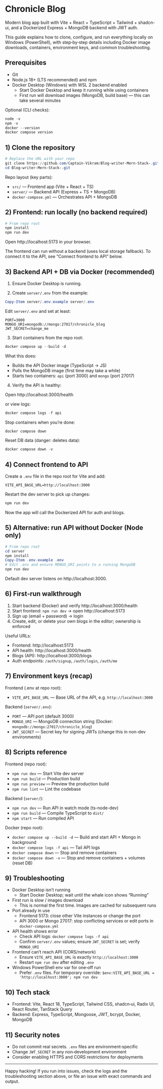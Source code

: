 # Chronicle Blog

Modern blog app built with Vite + React + TypeScript + Tailwind + shadcn-ui, and a Dockerized Express + MongoDB backend with JWT auth.

This guide explains how to clone, configure, and run everything locally on Windows (PowerShell), with step‑by‑step details including Docker image downloads, containers, environment keys, and common troubleshooting.

## Prerequisites

- Git
- Node.js 18+ (LTS recommended) and npm
- Docker Desktop (Windows) with WSL 2 backend enabled
  - Start Docker Desktop and keep it running while using containers
  - First run will download images (MongoDB, build base) — this can take several minutes

Optional (CLI checks):

```powershell
node -v
npm -v
docker --version
docker compose version
```

## 1) Clone the repository

```powershell
# Replace the URL with your repo
git clone https://github.com/Captain-Vikram/Blog-writer-Mern-Stack-.git
cd Blog-writer-Mern-Stack-.git
```

Repo layout (key parts):

- `src/` — Frontend app (Vite + React + TS)
- `server/` — Backend API (Express + TS + MongoDB)
- `docker-compose.yml` — Orchestrates API + MongoDB

## 2) Frontend: run locally (no backend required)

```powershell
# From repo root
npm install
npm run dev
```

Open http://localhost:5173 in your browser.

The frontend can run without a backend (uses local storage fallback). To connect it to the API, see “Connect frontend to API” below.

## 3) Backend API + DB via Docker (recommended)

1. Ensure Docker Desktop is running.

2. Create `server/.env` from the example:

```powershell
Copy-Item server/.env.example server/.env
```

Edit `server/.env` and set at least:

```env
PORT=3000
MONGO_URI=mongodb://mongo:27017/chronicle_blog
JWT_SECRET=change_me
```

3. Start containers from the repo root:

```powershell
docker compose up --build -d
```

What this does:

- Builds the API Docker image (TypeScript → JS)
- Pulls the MongoDB image (first time may take a while)
- Starts two containers: `api` (port 3000) and `mongo` (port 27017)

4. Verify the API is healthy:

Open http://localhost:3000/health

or view logs:

```powershell
docker compose logs -f api
```

Stop containers when you’re done:

```powershell
docker compose down
```

Reset DB data (danger: deletes data):

```powershell
docker compose down -v
```

## 4) Connect frontend to API

Create a `.env` file in the repo root for Vite and add:

```env
VITE_API_BASE_URL=http://localhost:3000
```

Restart the dev server to pick up changes:

```powershell
npm run dev
```

Now the app will call the Dockerized API for auth and blogs.

## 5) Alternative: run API without Docker (Node only)

```powershell
# From repo root
cd server
npm install
Copy-Item .env.example .env
# Edit .env and ensure MONGO_URI points to a running MongoDB
npm run dev
```

Default dev server listens on http://localhost:3000.

## 6) First‑run walkthrough

1. Start backend (Docker) and verify http://localhost:3000/health
2. Start frontend: `npm run dev` → open http://localhost:5173
3. Sign up (email + password) → login
4. Create, edit, or delete your own blogs in the editor; ownership is enforced

Useful URLs:

- Frontend: http://localhost:5173
- API health: http://localhost:3000/health
- Blogs (API): http://localhost:3000/blogs
- Auth endpoints: `/auth/signup`, `/auth/login`, `/auth/me`

## 7) Environment keys (recap)

Frontend (.env at repo root):

- `VITE_API_BASE_URL` — Base URL of the API, e.g. `http://localhost:3000`

Backend (`server/.env`):

- `PORT` — API port (default 3000)
- `MONGO_URI` — MongoDB connection string (Docker: `mongodb://mongo:27017/chronicle_blog`)
- `JWT_SECRET` — Secret key for signing JWTs (change this in non-dev environments)

## 8) Scripts reference

Frontend (repo root):

- `npm run dev` — Start Vite dev server
- `npm run build` — Production build
- `npm run preview` — Preview the production build
- `npm run lint` — Lint the codebase

Backend (`server/`):

- `npm run dev` — Run API in watch mode (ts-node-dev)
- `npm run build` — Compile TypeScript to `dist/`
- `npm start` — Run compiled API

Docker (repo root):

- `docker compose up --build -d` — Build and start API + Mongo in background
- `docker compose logs -f api` — Tail API logs
- `docker compose down` — Stop and remove containers
- `docker compose down -v` — Stop and remove containers + volumes (reset DB)

## 9) Troubleshooting

- Docker Desktop isn’t running
  - Start Docker Desktop; wait until the whale icon shows “Running”
- First run is slow / images download
  - This is normal the first time. Images are cached for subsequent runs
- Port already in use
  - Frontend 5173: close other Vite instances or change the port
  - API 3000 or Mongo 27017: stop conflicting services or edit ports in `docker-compose.yml`
- API health shows error
  - Check API logs: `docker compose logs -f api`
  - Confirm `server/.env` values; ensure `JWT_SECRET` is set; verify `MONGO_URI`
- Frontend can’t reach API (CORS/network)
  - Ensure `VITE_API_BASE_URL` is exactly `http://localhost:3000`
  - Restart `npm run dev` after editing `.env`
- Windows PowerShell env var for one‑off run
  - Prefer `.env` files. For temporary override: `$env:VITE_API_BASE_URL = 'http://localhost:3000'; npm run dev`

## 10) Tech stack

- Frontend: Vite, React 18, TypeScript, Tailwind CSS, shadcn‑ui, Radix UI, React Router, TanStack Query
- Backend: Express, TypeScript, Mongoose, JWT, bcrypt, Docker, MongoDB

## 11) Security notes

- Do not commit real secrets. `.env` files are environment‑specific
- Change `JWT_SECRET` in any non‑development environment
- Consider enabling HTTPS and CORS restrictions for deployments

---

Happy hacking! If you run into issues, check the logs and the troubleshooting section above, or file an issue with exact commands and output.
